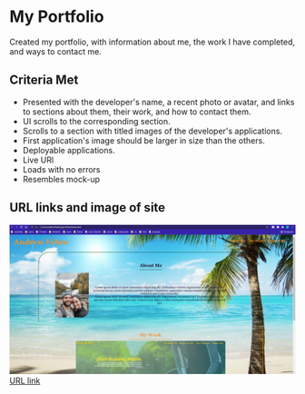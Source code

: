 # My Portfolio

Created my portfolio, with information about me, the work I have completed, and ways to contact me.

## Criteria Met

* Presented with the developer's name, a recent photo or avatar, and links to sections about them, their work, and how to contact them.
* UI scrolls to the corresponding section.
* Scrolls to a section with titled images of the developer's applications.
* First application's image should be larger in size than the others.
* Deployable applications.
* Live URl
* Loads with no errors
* Resembles mock-up

## URL links and image of site

![my portfolio](./assets/Screenshot-readme.png)
[URL link](https://afebre1027.github.io/portfolio/)